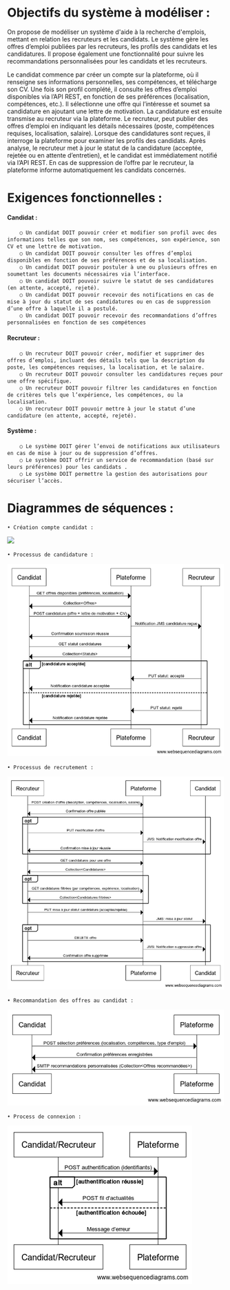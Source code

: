 # Objectifs du système à modéliser :

On propose de modéliser un système d'aide à la recherche d'emplois, mettant en relation les recruteurs et les candidats.
Le système gère les offres d’emploi publiées par les recruteurs, les profils des candidats et les candidatures. Il propose également une fonctionnalité pour suivre les recommandations personnalisées pour les candidats et les recruteurs.

Le candidat commence par créer un compte sur la plateforme, où il renseigne ses informations personnelles, ses compétences, et télécharge son CV. Une fois son profil complété, il consulte les offres d’emploi disponibles via l’API REST, en fonction de ses préférences (localisation, compétences, etc.). Il sélectionne une offre qui l’intéresse et soumet sa candidature en ajoutant une lettre de motivation. La candidature est ensuite transmise au recruteur via la plateforme.
Le recruteur, peut publier des offres d’emploi en indiquant les détails nécessaires (poste, compétences requises, localisation, salaire). Lorsque des candidatures sont reçues, il interroge la plateforme pour examiner les profils des candidats. Après analyse, le recruteur met à jour le statut de la candidature (acceptée, rejetée ou en attente d’entretien), et le candidat est immédiatement notifié via l’API REST. En cas de suppression de l’offre par le recruteur, la plateforme informe automatiquement les candidats concernés.


# Exigences fonctionnelles : 

#### Candidat : 
        ○ Un candidat DOIT pouvoir créer et modifier son profil avec des informations telles que son nom, ses compétences, son expérience, son CV et une lettre de motivation.
        ○ Un candidat DOIT pouvoir consulter les offres d’emploi disponibles en fonction de ses préférences et de sa localisation.
        ○ Un candidat DOIT pouvoir postuler à une ou plusieurs offres en soumettant les documents nécessaires via l’interface.
        ○ Un candidat DOIT pouvoir suivre le statut de ses candidatures (en attente, accepté, rejeté).
        ○ Un candidat DOIT pouvoir recevoir des notifications en cas de mise à jour du statut de ses candidatures ou en cas de suppression d’une offre à laquelle il a postulé.
        ○ Un candidat DOIT pouvoir recevoir des recommandations d’offres personnalisées en fonction de ses compétences
#### Recruteur :
        ○ Un recruteur DOIT pouvoir créer, modifier et supprimer des offres d’emploi, incluant des détails tels que la description du poste, les compétences requises, la localisation, et le salaire.
        ○ Un recruteur DOIT pouvoir consulter les candidatures reçues pour une offre spécifique.
        ○ Un recruteur DOIT pouvoir filtrer les candidatures en fonction de critères tels que l’expérience, les compétences, ou la localisation.
        ○ Un recruteur DOIT pouvoir mettre à jour le statut d’une candidature (en attente, accepté, rejeté).
#### Système : 
        ○ Le système DOIT gérer l’envoi de notifications aux utilisateurs en cas de mise à jour ou de suppression d’offres.
        ○ Le système DOIT offrir un service de recommandation (basé sur leurs préférences) pour les candidats .
        ○ Le système DOIT permettre la gestion des autorisations pour sécuriser l’accès.


# Diagrammes de séquences :

    • Création compte candidat :

![](créationCompteCandidat.png)

    • Processus de candidature :
    
![](processusCandidature.png)
    
    • Processus de recrutement :
    
![](processusRecrutement.png)
    
    • Recommandation des offres au candidat :
    
![](RecommandationOffre.png)
    
    • Process de connexion : 
    
![](processConnexion.png)